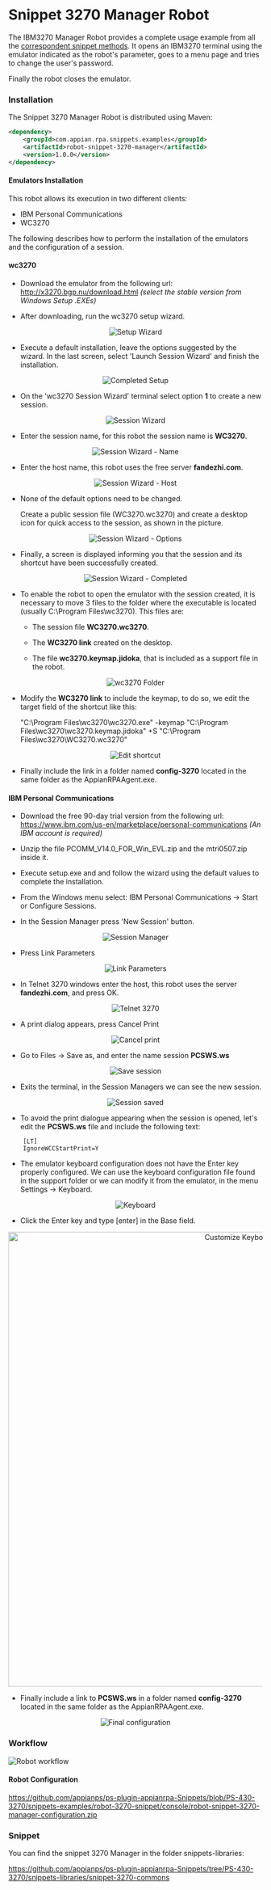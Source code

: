 # Snippet 3270 Manager Robot

The IBM3270 Manager Robot provides a complete usage example from all the [correspondent snippet methods](https://github.com/appianps/ps-plugin-appianrpa-Snippets/tree/master/snippets-libraries/snippet-3270-manager). It opens an IBM3270 terminal using the emulator indicated as the robot's parameter, goes to a menu page and tries to change the user's password.

Finally the robot closes the emulator.

### Installation

The Snippet 3270 Manager Robot is distributed using Maven:
```xml
<dependency>
	<groupId>com.appian.rpa.snippets.examples</groupId>
	<artifactId>robot-snippet-3270-manager</artifactId>
	<version>1.0.0</version>
</dependency>
```
#### Emulators Installation

This robot allows its execution in two different clients:
- IBM Personal Communications
- WC3270

The following describes how to perform the installation of the emulators and the configuration of a session.

#### wc3270

- Download the emulator from the following url:
http://x3270.bgp.nu/download.html
*(select the stable version from Windows Setup .EXEs)*


- After downloading, run the wc3270 setup wizard.

<p align="center">
  <img src="./console/img/wizard.png" alt="Setup Wizard"/>
</p>

- Execute a default installation, leave the options suggested by the wizard. In the last screen, select 'Launch Session Wizard' and finish the installation.

<p align="center">
  <img src="./console/img/wizard_complete.png" alt="Completed Setup"/>
</p>

- On the 'wc3270 Session Wizard' terminal select option **1** to create a new session.

<p align="center">
  <img src="./console/img/session_wizard.png" alt="Session Wizard"/>
</p>

- Enter the session name, for this robot the session name is **WC3270**.

<p align="center">
  <img src="./console/img/session_wizard_name.png" alt="Session Wizard - Name"/>
</p>

- Enter the host name, this robot uses the free server **fandezhi.com**.

<p align="center">
  <img src="./console/img/session_wizard_host.png" alt="Session Wizard - Host"/>
</p>

- None of the default options need to be changed.

  Create a public session file (WC3270.wc3270) and create a desktop icon for quick access to the session, as shown in the picture.

<p align="center">
  <img src="./console/img/session_wizard_options.png" alt="Session Wizard - Options"/>
</p>

- Finally, a screen is displayed informing you that the session and its shortcut have been successfully created.

<p align="center">
  <img src="./console/img/session_wizard_completed.png" alt="Session Wizard - Completed"/>
</p>

- To enable the robot to open the emulator with the session created, it is necessary to move 3 files to the folder where the executable is located (usually C:\Program Files\wc3270). This files are:


    - The session file **WC3270.wc3270**.
    
    - The **WC3270 link** created on the desktop.
    
    - The file **wc3270.keymap.jidoka**, that is included as a support file in the robot.

<p align="center">
  <img src="./console/img/wc3270_folder.png" alt="wc3270 Folder"/>
</p>

- Modify the **WC3270 link** to include the keymap, to do so, we edit the target field of the shortcut like this:

	"C:\Program Files\wc3270\wc3270.exe" -keymap "C:\Program Files\wc3270\wc3270.keymap.jidoka" +S "C:\Program Files\wc3270\WC3270.wc3270"


<p align="center">
  <img src="./console/img/change_target.png" alt="Edit shortcut"/>
</p>

- Finally include the link in a folder named **config-3270** located in the same folder as the AppianRPAAgent.exe.


#### IBM Personal Communications

- Download the free 90-day trial version from the following url:
	https://www.ibm.com/us-en/marketplace/personal-communications
	*(An IBM account is required)*


- Unzip the file PCOMM_V14.0_FOR_Win_EVL.zip and the mtri0507.zip inside it.


- Execute setup.exe and and follow the wizard using the default values to complete the installation.


- From the Windows menu select: IBM Personal Communications -> Start or Configure Sessions.


- In the Session Manager press 'New Session' button.

<p align="center">
  <img src="./console/img/pcomm_session_manager.png" alt="Session Manager"/>
</p>

- Press Link Parameters

<p align="center">
  <img src="./console/img/pcomm_customize_com.png" alt="Link Parameters"/>
</p>

- In Telnet 3270 windows enter the host, this robot uses the server **fandezhi.com**, and press OK.

<p align="center">
  <img src="./console/img/pcomm_telnet.png" alt="Telnet 3270"/>
</p>

- A print dialog appears, press Cancel Print

<p align="center">
  <img src="./console/img/pcomm_print.png" alt="Cancel print"/>
</p>

- Go to Files -> Save as, and enter the name session **PCSWS.ws**

<p align="center">
  <img src="./console/img/pcomm_save.png" alt="Save session"/>
</p>

- Exits the terminal, in the Session Managers we can see the new session.

<p align="center">
  <img src="./console/img/pcomm_session_saved.png" alt="Session saved"/>
</p>


- To avoid the print dialogue appearing when the session is opened, let's edit the **PCSWS.ws** file and include the following text: 

```
	[LT]
	IgnoreWCCStartPrint=Y
```

- The emulator keyboard configuration does not have the Enter key properly configured. We can use the keyboard configuration file found in the support folder or we can modify it from the emulator, in the menu Settings -> Keyboard.

<p align="center">
  <img src="./console/img/pcomm_keyboard.png" alt="Keyboard"/>
</p>

- Click the Enter key and type [enter] in the Base field.

<p align="center">
  <img src="./console/img/pcomm_custom_keyboard.png" alt="Customize Keyboard" width="900"/>
</p>


- Finally include a link to **PCSWS.ws** in a folder named **config-3270** located in the same folder as the AppianRPAAgent.exe.

<p align="center">
  <img src="./console/img/config-3270.png" alt="Final configuration"/>
</p>



### Workflow

![Robot workflow](./console/workflow.png)

#### Robot Configuration

https://github.com/appianps/ps-plugin-appianrpa-Snippets/blob/PS-430-3270/snippets-examples/robot-3270-snippet/console/robot-snippet-3270-manager-configuration.zip

### Snippet
You can find the snippet 3270 Manager in the folder snippets-libraries:

https://github.com/appianps/ps-plugin-appianrpa-Snippets/tree/PS-430-3270/snippets-libraries/snippet-3270-commons
